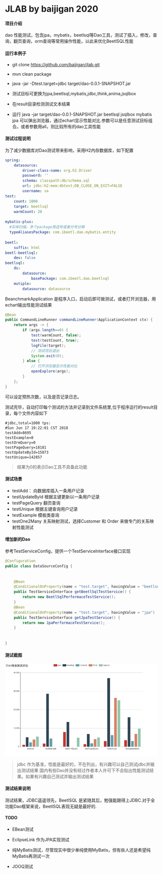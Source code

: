 # JLAB by baijigan 2020

#### 项目介绍
dao 性能测试，包含jpa，mybatis，beetlsql等Dao工具，测试了插入，修改，查询，翻页查询，orm查询等常用操作性能，以此来优化BeetlSQL性能

#### 运行本例子

* git clone https://github.com/baijigan/jlab.git

* mvn clean package

* java -jar -Dtest.target=jdbc  target/dao-0.0.1-SNAPSHOT.jar

* 测试目标可更换为jpa,beetlsql,mybatis,jdbc,think,anima,jsqlbox

* 在result目录检测测试文本结果

* 运行 java -jar   target/dao-0.0.1-SNAPSHOT.jar beetlsql jsqlbox  mybatis jpa  可以弹出浏览器，通过echart显示性能对比.参数可以是任意测试目标组合。或者参数用all，则比较所有的dao工具性能


#### 测试过程说明
为了减少数据库对Dao测试带来影响，采用H2内存数据库，如下配置


```yml
spring:
    datasource:
        driver-class-name: org.h2.Driver
        password: ''
        schema: classpath:db/schema.sql
        url: jdbc:h2:mem:dbtest;DB_CLOSE_ON_EXIT=FALSE
        username: sa
test:
    count: 1000
    target: beetlsql
    warmCount: 20

mybatis-plus:
  #实体扫描，多个package用逗号或者分号分隔
  typeAliasesPackage: com.ibeetl.dao.mybatis.entity

beetl:
    suffix: html
beetl-beetlsql:
    dev: false
beetlsql:
    ds:
        datasource:
            basePackage: com.ibeetl.dao.beetlsql
    mutiple:
        datasource: datasource 
```

BeanchmarkApplication 是程序入口，启动后即可做测试，或者打开浏览器，用echart输出性能测试结果

```java
@Bean
public CommandLineRunner commandLineRunner(ApplicationContext ctx) {
	return args -> {
		if (args.length==0) {
			test(warmCount, false);
			test(testCount, true);
			logFile(target);
			// 测试完后退出
			System.exit(0);
		} else {
			// 打开浏览器显示性能对比
			openExplore(args);
		}
	};
}
```

可以设定预热次数，以及是否记录日志。

测试完毕，自动打印每个测试的方法并记录到文件系统里,位于程序运行的result目录，每个文件内容如下

```
#jdbc,total=1000 tps:
#Sun Jun 17 19:22:01 CST 2018
testAdd=8695
testExample=0
testOrmQuery=0
testPageQuery=18181
testUpdateById=15873
testUnique=142857
```

> 结果为0的表示Dao工具不具备此功能


#### 测试场景

* testAdd： 向数据库插入一条用户记录
* testUpdateById  根据主键更新以一条用户记录
* testPageQuery  翻页查询
* testUnique 根据主键查询用户记录
* testExample 模板类查询
* testOne2Many  关系映射测试，选择Customer 和 Order 来做专门的关系映射性能测试

#### 增加新的Dao

参考TestServiceConfig，提供一个TestServiceInterface接口实现

```java
@Configuration
public class DataSourceConfig {
	
	
	@Bean
	@ConditionalOnProperty(name = "test.target", havingValue = "beetlsql")
	public TestServiceInterface getBeetlSqlTestService() {
		return new BeetlSqlPerformaceTestService();
	}
	@Bean
	@ConditionalOnProperty(name = "test.target", havingValue = "jpa")
	public TestServiceInterface getJpaTestService() {
		return new JpaPerformaceTestService();
	}


}
```

#### 测试截图



![](jlab.png)
> jdbc 作为基准，性能是最好的，不在列出，有兴趣可以自己测试jdbc并输出测试结果
> 国内有些Dao并没有经过作者本人许可下不会贴出性能测试结果。如果有兴趣自己测试并输出测试结果

#### 测试结果说明

测试结果，JDBC遥遥领先，BeetlSQL 是紧随其后，勉强能跟得上JDBC.对于全功能Dao框架来说，BeetlSQL表现无疑是最好的.


#### TODO

* EBean测试

* EclipseLink 作为JPA实现测试

* 纯MyBatis测试，尽管现实中很少单纯使用MyBatis，但有些人还是希望纯MyBatis再测试一次

* JOOQ测试

  

